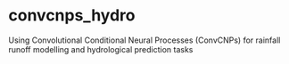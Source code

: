# convcnps_hydro
Using Convolutional Conditional Neural Processes (ConvCNPs) for rainfall runoff modelling and hydrological prediction tasks 
